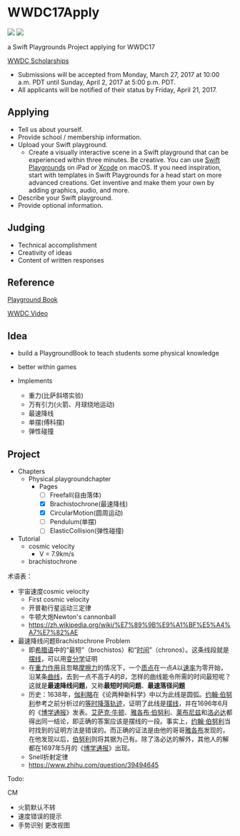 # WWDC17Apply

![](https://img.shields.io/badge/iOS-10-brightgreen.svg) ![](https://img.shields.io/badge/Swift%20Playgrounds-1.0%20or%20later-orange.svg)

a Swift Playgrounds Project applying for WWDC17

[WWDC Scholarships](https://developer.apple.com/wwdc/scholarships/)

- Submissions will be accepted from Monday, March 27, 2017 at 10:00 a.m. PDT until Sunday, April 2, 2017 at 5:00 p.m. PDT. 
- All applicants will be notified of their status by Friday, April 21, 2017.



## Applying

- Tell us about yourself.
- Provide school / membership information.
- Upload your Swift playground.
  - Create a visually interactive scene in a Swift playground that can be experienced within three minutes. Be creative. You can use [Swift Playgrounds](https://itunes.apple.com/us/app/swift-playgrounds/id908519492?mt=8) on iPad or [Xcode](https://itunes.apple.com/us/app/xcode/id497799835?ls=1&mt=12) on macOS. If you need inspiration, start with templates in Swift Playgrounds for a head start on more advanced creations. Get inventive and make them your own by adding graphics, audio, and more.
- Describe your Swift playground.
- Provide optional information.



## Judging

- Technical accomplishment
- Creativity of ideas
- Content of written responses


## Reference

[Playground Book](https://developer.apple.com/library/prerelease/content/documentation/Xcode/Conceptual/swift_playgrounds_doc_format/index.html#//apple_ref/doc/uid/TP40017343-CH47-SW4)

[WWDC Video](https://developer.apple.com/videos/play/wwdc2016/408/)


## Idea

- build a PlaygroundBook to teach students some physical knowledge
- better within games


- Implements
  - 重力(比萨斜塔实验)
  - 万有引力(火箭、月球绕地运动)
  - 最速降线
  - 单摆(傅科摆)
  - 弹性碰撞

## Project

- Chapters 
  - Physical.playgroundchapter
    - Pages
      - [ ] Freefall(自由落体)
      - [x] Brachistochrone(最速降线)
      - [x] CircularMotion(圆周运动)
      - [ ] Pendulum(单摆)
      - [ ] ElasticCollision(弹性碰撞)
- Tutorial
  - cosmic velocity
    - V = 7.9km/s
  - brachistochrone






术语表：

- 宇宙速度cosmic velocity
  - First cosmic velocity
  - 开普勒行星运动三定律
  - 牛顿大炮Newton's cannonball
  - https://zh.wikipedia.org/wiki/%E7%89%9B%E9%A1%BF%E5%A4%A7%E7%82%AE
- 最速降线问题Brachistochrone Problem
  - 即[希腊语](https://zh.wikipedia.org/wiki/%E5%B8%8C%E8%87%98%E8%AA%9E)中的“最短”（brochistos）和“[时间](https://zh.wikipedia.org/wiki/%E6%99%82%E9%96%93)”（chronos）。这条线段就是[摆线](https://zh.wikipedia.org/wiki/%E6%91%86%E7%BA%BF)，可以用[变分学](https://zh.wikipedia.org/wiki/%E8%AE%8A%E5%88%86%E5%AD%B8)证明
  - 在[重力作用](https://zh.wikipedia.org/wiki/%E4%B8%87%E6%9C%89%E5%BC%95%E5%8A%9B)且忽略[摩擦力](https://zh.wikipedia.org/wiki/%E6%91%A9%E6%93%A6%E5%8A%9B)的情况下，一个[质点](https://zh.wikipedia.org/wiki/%E8%B3%AA%E9%BB%9E)在一点*A*以[速率](https://zh.wikipedia.org/wiki/%E9%80%9F%E7%8E%87)为零开始，沿某条[曲线](https://zh.wikipedia.org/wiki/%E6%9B%B2%E7%BA%BF)，去到一点不高于*A*的*B*，怎样的曲线能令所需的时间最短呢？这就是**最速降线问题**，又称**最短时间问题**、**最速落径问题**
  - 历史：1638年，[伽利略](https://zh.wikipedia.org/wiki/%E4%BC%BD%E5%88%A9%E7%95%A5)在《论两种新科学》中以为此线是圆弧。[约翰·伯努利](https://zh.wikipedia.org/wiki/%E7%BA%A6%E7%BF%B0%C2%B7%E4%BC%AF%E5%8A%AA%E5%88%A9)参考之前分析过的[等时降落轨迹](https://zh.wikipedia.org/wiki/%E7%AD%89%E6%97%B6%E9%99%8D%E8%90%BD%E9%97%AE%E9%A2%98)，证明了此线是[摆线](https://zh.wikipedia.org/wiki/%E6%91%86%E7%BA%BF)，并在1696年6月的《[博学通报](https://zh.wikipedia.org/w/index.php?title=%E5%8D%9A%E5%AD%B8%E9%80%9A%E5%A0%B1&action=edit&redlink=1)》发表。[艾萨克·牛顿](https://zh.wikipedia.org/wiki/%E8%89%BE%E8%96%A9%E5%85%8B%C2%B7%E7%89%9B%E9%A0%93)、[雅各布·伯努利](https://zh.wikipedia.org/wiki/%E9%9B%85%E5%90%84%E5%B8%83%C2%B7%E4%BC%AF%E5%8A%AA%E5%88%A9)、[莱布尼兹](https://zh.wikipedia.org/wiki/%E8%90%8A%E5%B8%83%E5%B0%BC%E8%8C%B2)和[洛必达](https://zh.wikipedia.org/wiki/%E6%B4%9B%E5%BF%85%E9%81%94)都得出同一结论，即正确的答案应该是摆线的一段。事实上，[约翰·伯努利](https://zh.wikipedia.org/wiki/%E7%BA%A6%E7%BF%B0%C2%B7%E4%BC%AF%E5%8A%AA%E5%88%A9)当时找到的证明方法是错误的。而正确的证法是由他的哥哥[雅各布](https://zh.wikipedia.org/wiki/%E9%9B%85%E5%90%84%E5%B8%83%C2%B7%E4%BC%AF%E5%8A%AA%E5%88%A9)发现的，在他发现以后，[伯努利](https://zh.wikipedia.org/wiki/%E4%BC%AF%E5%8A%AA%E5%88%A9)则将其据为己有。除了洛必达的解外，其他人的解都在1697年5月的《[博学通报](https://zh.wikipedia.org/w/index.php?title=%E5%8D%9A%E5%AD%B8%E9%80%9A%E5%A0%B1&action=edit&redlink=1)》出现。
  - Snell折射定律
  - https://www.zhihu.com/question/39494645


Todo:

CM

- 火箭默认不转
- 速度错误的提示
- 手势识别 更改视图